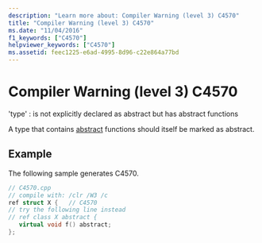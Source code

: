 ```yaml
---
description: "Learn more about: Compiler Warning (level 3) C4570"
title: "Compiler Warning (level 3) C4570"
ms.date: "11/04/2016"
f1_keywords: ["C4570"]
helpviewer_keywords: ["C4570"]
ms.assetid: feec1225-e6ad-4995-8d96-c22e864a77bd
---
```

# Compiler Warning (level 3) C4570

'type' : is not explicitly declared as abstract but has abstract functions

A type that contains [abstract](../../extensions/abstract-cpp-component-extensions.md) functions should itself be marked as abstract.

## Example

The following sample generates C4570.

```cpp
// C4570.cpp
// compile with: /clr /W3 /c
ref struct X {   // C4570
// try the following line instead
// ref class X abstract {
   virtual void f() abstract;
};
```
